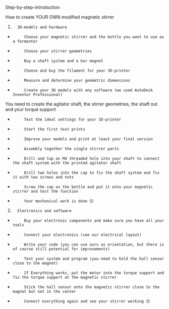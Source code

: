 Step-by-step-introduction

How to create YOUR OWN modified magnetic stirrer

1.       3D-models and hardware

-          Choose your magnetic stirrer and the bottle you want to use as a fermenter

-          Choose your stirrer geometries

-          Buy a shaft system and a bar magnet

-          Choose and buy the filament for your 3D-printer

-          Measure and determine your geometric dimensions

-          Create your 3D models with any software (we used AutoDesk Inventor Professional)

You need to create the agitator shaft, the stirrer geometries, the shaft nut and your torque support

-          Test the ideal settings for your 3D-printer

-          Start the first test prints

-          Improve your models and print at least your final version

-          Assembly together the single stirrer parts

-          Drill and tap an M4 threaded hole into your shaft to connect the shaft system with the printed agitator shaft

-          Drill two holes into the cap to fix the shaft system and fix it with two screws and nuts

-          Screw the cap on the bottle and put it onto your magnetic stirrer and test the function

-          Your mechanical work is done 😊

 

2.       Electronics and software

-          Buy your electronic components and make sure you have all your tools

-          Connect your electronics (see our electrical layout)

-          Write your code (you can use ours as orientation, but there is of course still potential for improvements)

-          Test your system and program (you need to hold the hall sensor close to the magnet)

-          If Everything works, put the motor into the torque support and fix the torque support at the magnetic stirrer

-          Stick the hall sensor onto the magnetic stirrer close to the magnet but not in the center

-          Connect everything again and see your stirrer working 😊
